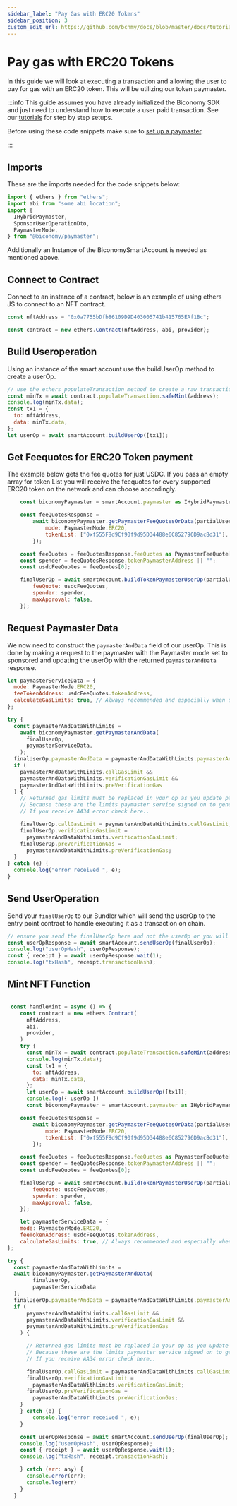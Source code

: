```yaml
---
sidebar_label: "Pay Gas with ERC20 Tokens"
sidebar_position: 3
custom_edit_url: https://github.com/bcnmy/docs/blob/master/docs/tutorials/erc20.md
---
```


# Pay gas with ERC20 Tokens

In this guide we will look at executing a transaction and allowing the user to pay for gas with an ERC20 token. This will be utilizing our token paymaster.

:::info
This guide assumes you have already initialized the Biconomy SDK and just need to understand how to execute a user paid transaction. See our [tutorials](/tutorials) for step by step setups.

Before using these code snippets make sure to [set up a paymaster](/dashboard/paymaster).

:::

## Imports

These are the imports needed for the code snippets below:

```javascript
import { ethers } from "ethers";
import abi from "some abi location";
import {
  IHybridPaymaster,
  SponsorUserOperationDto,
  PaymasterMode,
} from "@biconomy/paymaster";
```

Additionally an Instance of the BiconomySmartAccount is needed as mentioned above.

## Connect to Contract

Connect to an instance of a contract, below is an example of using ethers JS to connect to an NFT contract.

```javascript
const nftAddress = "0x0a7755bDfb86109D9D403005741b415765EAf1Bc";

const contract = new ethers.Contract(nftAddress, abi, provider);
```

## Build Useroperation

Using an instance of the smart account use the buildUserOp method to create a userOp.

```javascript
// use the ethers populateTransaction method to create a raw transaction
const minTx = await contract.populateTransaction.safeMint(address);
console.log(minTx.data);
const tx1 = {
  to: nftAddress,
  data: minTx.data,
};
let userOp = await smartAccount.buildUserOp([tx1]);
```

## Get Feequotes for ERC20 Token payment

The example below gets the fee quotes for just USDC. If you pass an empty array for token List you will receive the feequotes for every supported ERC20 token on the network and can choose accordingly.

```javascript
    const biconomyPaymaster = smartAccount.paymaster as IHybridPaymaster<SponsorUserOperationDto>;

    const feeQuotesResponse =
        await biconomyPaymaster.getPaymasterFeeQuotesOrData(partialUserOp, {
            mode: PaymasterMode.ERC20,
            tokenList: ["0xf555F8d9Cf90f9d95D34488e6C852796D9acBd31"],
        });

    const feeQuotes = feeQuotesResponse.feeQuotes as PaymasterFeeQuote[];
    const spender = feeQuotesResponse.tokenPaymasterAddress || "";
    const usdcFeeQuotes = feeQuotes[0];

    finalUserOp = await smartAccount.buildTokenPaymasterUserOp(partialUserOp, {
        feeQuote: usdcFeeQuotes,
        spender: spender,
        maxApproval: false,
    });

```

## Request Paymaster Data

We now need to construct the `paymasterAndData` field of our userOp. This is done by making a request to the paymaster with the Paymaster mode set to sponsored and updating the userOp with the returned `paymasterAndData` response.

```javascript
let paymasterServiceData = {
  mode: PaymasterMode.ERC20,
  feeTokenAddress: usdcFeeQuotes.tokenAddress,
  calculateGasLimits: true, // Always recommended and especially when using token paymaster
};

try {
  const paymasterAndDataWithLimits =
    await biconomyPaymaster.getPaymasterAndData(
      finalUserOp,
      paymasterServiceData,
    );
  finalUserOp.paymasterAndData = paymasterAndDataWithLimits.paymasterAndData;
  if (
    paymasterAndDataWithLimits.callGasLimit &&
    paymasterAndDataWithLimits.verificationGasLimit &&
    paymasterAndDataWithLimits.preVerificationGas
  ) {
    // Returned gas limits must be replaced in your op as you update paymasterAndData.
    // Because these are the limits paymaster service signed on to generate paymasterAndData
    // If you receive AA34 error check here..

    finalUserOp.callGasLimit = paymasterAndDataWithLimits.callGasLimit;
    finalUserOp.verificationGasLimit =
      paymasterAndDataWithLimits.verificationGasLimit;
    finalUserOp.preVerificationGas =
      paymasterAndDataWithLimits.preVerificationGas;
  }
} catch (e) {
  console.log("error received ", e);
}
```

## Send UserOperation

Send your `finalUserOp` to our Bundler which will send the userOp to the entry point contract to handle executing it as a transaction on chain.

```javascript
// ensure you send the finalUserOp here and not the userOp or you will run into AA21 errors
const userOpResponse = await smartAccount.sendUserOp(finalUserOp);
console.log("userOpHash", userOpResponse);
const { receipt } = await userOpResponse.wait(1);
console.log("txHash", receipt.transactionHash);
```

## Mint NFT Function

```javascript

 const handleMint = async () => {
    const contract = new ethers.Contract(
      nftAddress,
      abi,
      provider,
    )
    try {
      const minTx = await contract.populateTransaction.safeMint(address);
      console.log(minTx.data);
      const tx1 = {
        to: nftAddress,
        data: minTx.data,
      };
      let userOp = await smartAccount.buildUserOp([tx1]);
      console.log({ userOp })
      const biconomyPaymaster = smartAccount.paymaster as IHybridPaymaster<SponsorUserOperationDto>;

    const feeQuotesResponse =
        await biconomyPaymaster.getPaymasterFeeQuotesOrData(partialUserOp, {
            mode: PaymasterMode.ERC20,
            tokenList: ["0xf555F8d9Cf90f9d95D34488e6C852796D9acBd31"],
        });

    const feeQuotes = feeQuotesResponse.feeQuotes as PaymasterFeeQuote[];
    const spender = feeQuotesResponse.tokenPaymasterAddress || "";
    const usdcFeeQuotes = feeQuotes[0];

    finalUserOp = await smartAccount.buildTokenPaymasterUserOp(partialUserOp, {
        feeQuote: usdcFeeQuotes,
        spender: spender,
        maxApproval: false,
    });

    let paymasterServiceData = {
    mode: PaymasterMode.ERC20,
    feeTokenAddress: usdcFeeQuotes.tokenAddress,
    calculateGasLimits: true, // Always recommended and especially when using token paymaster
};

try {
  const paymasterAndDataWithLimits =
  await biconomyPaymaster.getPaymasterAndData(
        finalUserOp,
        paymasterServiceData
  );
  finalUserOp.paymasterAndData = paymasterAndDataWithLimits.paymasterAndData;
  if (
      paymasterAndDataWithLimits.callGasLimit &&
      paymasterAndDataWithLimits.verificationGasLimit &&
      paymasterAndDataWithLimits.preVerificationGas
    ) {

      // Returned gas limits must be replaced in your op as you update paymasterAndData.
      // Because these are the limits paymaster service signed on to generate paymasterAndData
      // If you receive AA34 error check here..

      finalUserOp.callGasLimit = paymasterAndDataWithLimits.callGasLimit;
      finalUserOp.verificationGasLimit =
        paymasterAndDataWithLimits.verificationGasLimit;
      finalUserOp.preVerificationGas =
        paymasterAndDataWithLimits.preVerificationGas;
    }
    } catch (e) {
        console.log("error received ", e);
    }

    const userOpResponse = await smartAccount.sendUserOp(finalUserOp);
    console.log("userOpHash", userOpResponse);
    const { receipt } = await userOpResponse.wait(1);
    console.log("txHash", receipt.transactionHash);

    } catch (err: any) {
      console.error(err);
      console.log(err)
    }
  }

```
